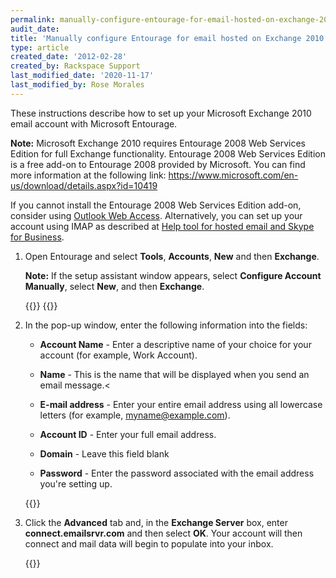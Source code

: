 ```yaml
---
permalink: manually-configure-entourage-for-email-hosted-on-exchange-2010
audit_date:
title: 'Manually configure Entourage for email hosted on Exchange 2010'
type: article
created_date: '2012-02-28'
created_by: Rackspace Support
last_modified_date: '2020-11-17'
last_modified_by: Rose Morales
---
```


These instructions describe how to set up your Microsoft Exchange 2010
email account with Microsoft Entourage.

**Note:** Microsoft Exchange 2010 requires Entourage 2008 Web
Services Edition for full Exchange functionality. Entourage 2008 Web
Services Edition is a free add-on to Entourage 2008 provided by
Microsoft. You can find more information at the following
link: <https://www.microsoft.com/en-us/download/details.aspx?id=10419>

If you cannot install the Entourage 2008 Web
Services Edition add-on, consider using
[Outlook Web Access](/support/how-to/outlook-web-access-owa-for-exchange).
Alternatively, you can set up your account using IMAP as described at
[Help tool for hosted email and Skype for Business](/support/how-to/help-tool-for-hosted-email-and-skype-for-business).

1. Open Entourage and select **Tools**, **Accounts**, **New** and
   then **Exchange**.

   **Note:** If the setup assistant window appears, select **Configure Account
   Manually**, select **New**, and then **Exchange**.

   {{<image src="EAEntourage2008EWSExchange.png" alt="" title="">}}
   {{<image src="EAEntourage2008EWSExchange2.png" alt="" title="">}}

2. In the pop-up window, enter the following information into the
   fields:

   - **Account Name** - Enter a descriptive name of your
     choice for your account (for example, Work Account).

   - **Name** - This is the name that will be displayed
     when you send an email message.<

   - **E-mail address** - Enter your entire email
     address using all lowercase letters (for example,
     myname@example.com).

   - **Account ID** - Enter your full email address.

   - **Domain** - Leave this field blank

   - **Password** - Enter the password associated with
    the email address you're setting up.

   {{<image src="Exchange2010Entourage.png" alt="" title="">}}

3. Click the **Advanced** tab and, in the **Exchange
   Server** box, enter **connect.emailsrvr.com** and then select **OK**.
   Your account will then connect and mail data will begin to populate into
   your inbox.

   {{<image src="Exchange2010Entourage2.png" alt="" title="">}}
